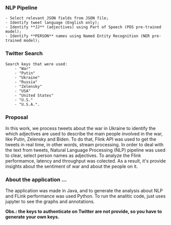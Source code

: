 ### NLP Pipeline
    - Select relevant JSON fields from JSON file;
    - Identify tweet language (English only);
    - Identify **JJ** (adjectives) using Part of Speech (POS pre-trained model);
    - Identify **PERSON** names using Named Entity Recognition (NER pre-trained model);

### Twitter Search
    Search keys that were used:
        - "War"
        - "Putin"
        - "Ukraine"
        - "Russia"
        - "Zelensky"
        - "USA"
        - "United States"
        - "U.S."
        - "U.S.A.".

### Proposal 

In this work, we process tweets about the war in Ukraine to identify the which adjectives are used to describe the main people involved in the war, like Putin, Zelensky and Biden.
To do that, Flink API was used to get the tweets in real time, in other words, stream processing.
In order to deal with the text from tweets, Natural Language Processing (NLP) pipeline was used to clear, select person names as adjectives.
To analyze the Flink performamce, latency and throughput was colected.
As a result, it's provide insights about the sentiment of war and about the people on it.

### About the application ...

The application was made in Java, and to generate the analysis about NLP and FLink performance was used Python.
To run the analitic code, just uses jupyter to see the graphs and annotations.

<strong>Obs.: the keys to authenticate on Twitter are not provide, so you have to generate your own keys. </strong>
